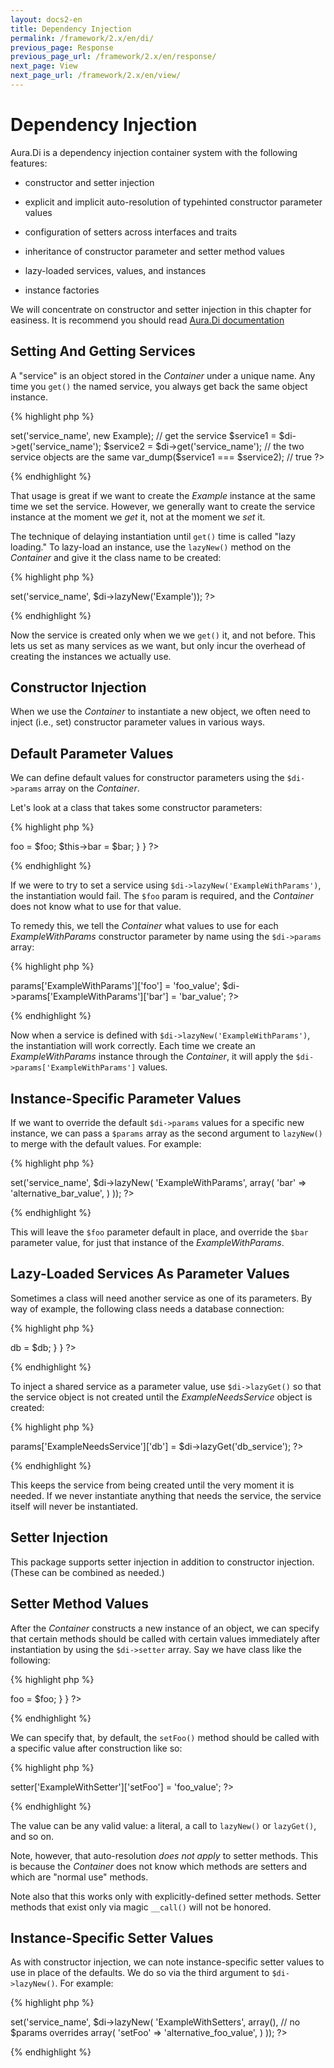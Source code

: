 ```yaml
---
layout: docs2-en
title: Dependency Injection
permalink: /framework/2.x/en/di/
previous_page: Response
previous_page_url: /framework/2.x/en/response/
next_page: View
next_page_url: /framework/2.x/en/view/
---
```


# Dependency Injection

Aura.Di is a dependency injection container system with the following features:

* constructor and setter injection

* explicit and implicit auto-resolution of typehinted constructor parameter values

* configuration of setters across interfaces and traits

* inheritance of constructor parameter and setter method values

* lazy-loaded services, values, and instances

* instance factories

We will concentrate on constructor and setter injection in this chapter for easiness.
It is recommend you should read [Aura.Di documentation](https://github.com/auraphp/Aura.Di/blob/develop-2/README.md)

## Setting And Getting Services

A "service" is an object stored in the _Container_ under a unique name.
Any time you `get()` the named service, you always get back the same object instance.

{% highlight php %}
<?php
// define the Example class
class Example
{
    // ...
}

// set the service
$di->set('service_name', new Example);

// get the service
$service1 = $di->get('service_name');
$service2 = $di->get('service_name');

// the two service objects are the same
var_dump($service1 === $service2); // true
?>
{% endhighlight %}

That usage is great if we want to create the _Example_ instance at the same time we set the service. However, we generally want to create the service instance at the moment we *get* it, not at the moment we *set* it.

The technique of delaying instantiation until `get()` time is called "lazy loading." To lazy-load an instance, use the `lazyNew()` method on the _Container_ and give it the class name to be created:

{% highlight php %}
<?php
// set the service as a lazy-loaded new instance
$di->set('service_name', $di->lazyNew('Example'));
?>
{% endhighlight %}

Now the service is created only when we we `get()` it, and not before.
This lets us set as many services as we want, but only incur the overhead of creating the instances we actually use.

## Constructor Injection

When we use the _Container_ to instantiate a new object, we often need
to inject (i.e., set) constructor parameter values in various ways.

## Default Parameter Values

We can define default values for constructor parameters using the `$di->params` array on the _Container_.

Let's look at a class that takes some constructor parameters:

{% highlight php %}
<?php
class ExampleWithParams
{
    protected $foo;
    protected $bar;
    public function __construct($foo, $bar)
    {
        $this->foo = $foo;
        $this->bar = $bar;
    }
}
?>
{% endhighlight %}

If we were to try to set a service using `$di->lazyNew('ExampleWithParams')`,
the instantiation would fail. The `$foo` param is required, and the _Container_
does not know what to use for that value.

To remedy this, we tell the _Container_ what values to use for
each _ExampleWithParams_ constructor parameter by name using the `$di->params` array:

{% highlight php %}
<?php
$di->params['ExampleWithParams']['foo'] = 'foo_value';
$di->params['ExampleWithParams']['bar'] = 'bar_value';
?>
{% endhighlight %}

Now when a service is defined with `$di->lazyNew('ExampleWithParams')`,
the instantiation will work correctly. Each time we create an
_ExampleWithParams_ instance through the _Container_, it will apply
the `$di->params['ExampleWithParams']` values.

## Instance-Specific Parameter Values

If we want to override the default `$di->params` values for a specific
new instance, we can pass a `$params` array as the second argument to
`lazyNew()` to merge with the default values. For example:

{% highlight php %}
<?php
$di->set('service_name', $di->lazyNew(
    'ExampleWithParams',
    array(
        'bar' => 'alternative_bar_value',
    )
));
?>
{% endhighlight %}

This will leave the `$foo` parameter default in place, and override
the `$bar` parameter value, for just that instance of the _ExampleWithParams_.

## Lazy-Loaded Services As Parameter Values

Sometimes a class will need another service as one of its parameters.
By way of example, the following class needs a database connection:

{% highlight php %}
<?php
class ExampleNeedsService
{
    protected $db;
    public function __construct($db)
    {
        $this->db = $db;
    }
}
?>
{% endhighlight %}

To inject a shared service as a parameter value, use `$di->lazyGet()`
so that the service object is not created until the _ExampleNeedsService_ object is created:

{% highlight php %}
<?php
$di->params['ExampleNeedsService']['db'] = $di->lazyGet('db_service');
?>
{% endhighlight %}

This keeps the service from being created until the very moment it is needed. If we never instantiate anything that needs the service, the service itself will never be instantiated.

## Setter Injection

This package supports setter injection in addition to constructor injection. (These can be combined as needed.)

## Setter Method Values

After the _Container_ constructs a new instance of an object, we can specify that certain methods should be called with certain values immediately after instantiation by using the `$di->setter` array.  Say we have class like the following:

{% highlight php %}
<?php
class ExampleWithSetter
{
    protected $foo;

    public function setFoo($foo)
    {
        $this->foo = $foo;
    }
}
?>
{% endhighlight %}

We can specify that, by default, the `setFoo()` method should be called with a specific value after construction like so:

{% highlight php %}
<?php
$di->setter['ExampleWithSetter']['setFoo'] = 'foo_value';
?>
{% endhighlight %}

The value can be any valid value: a literal, a call to `lazyNew()` or `lazyGet()`, and so on.

Note, however, that auto-resolution *does not apply* to setter methods.
This is because the _Container_ does not know which methods are setters
and which are "normal use" methods.

Note also that this works only with explicitly-defined setter methods.
Setter methods that exist only via magic `__call()` will not be honored.

## Instance-Specific Setter Values

As with constructor injection, we can note instance-specific setter
values to use in place of the defaults. We do so via the third
argument to `$di->lazyNew()`. For example:

{% highlight php %}
<?php
$di->set('service_name', $di->lazyNew(
    'ExampleWithSetters',
    array(), // no $params overrides
    array(
        'setFoo' => 'alternative_foo_value',
    )
));
?>
{% endhighlight %}
